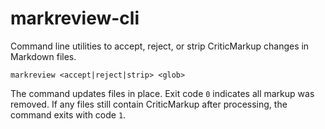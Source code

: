 # markreview-cli

Command line utilities to accept, reject, or strip CriticMarkup changes in Markdown files.

```
markreview <accept|reject|strip> <glob>
```

The command updates files in place. Exit code `0` indicates all markup was removed. If any files still contain CriticMarkup after processing, the command exits with code `1`.
